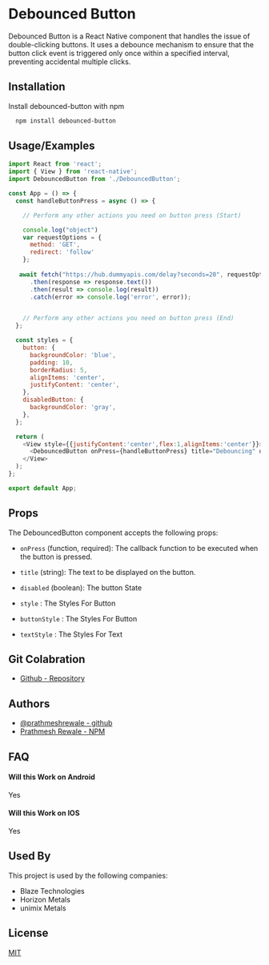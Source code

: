 # Debounced Button

Debounced Button is a React Native component that handles the issue of double-clicking buttons. It uses a debounce mechanism to ensure that the button click event is triggered only once within a specified interval, preventing accidental multiple clicks.

## Installation

Install debounced-button with npm

```bash
  npm install debounced-button
```
    
## Usage/Examples

```javascript
import React from 'react';
import { View } from 'react-native';
import DebouncedButton from './DebouncedButton';

const App = () => {
  const handleButtonPress = async () => {

    // Perform any other actions you need on button press (Start)

    console.log("object")
    var requestOptions = {
      method: 'GET',
      redirect: 'follow'
    };
    
   await fetch("https://hub.dummyapis.com/delay?seconds=20", requestOptions)
      .then(response => response.text())
      .then(result => console.log(result))
      .catch(error => console.log('error', error));


    // Perform any other actions you need on button press (End)
  };

  const styles = {
    button: {
      backgroundColor: 'blue',
      padding: 10,
      borderRadius: 5,
      alignItems: 'center',
      justifyContent: 'center',
    },
    disabledButton: {
      backgroundColor: 'gray',
    },
  };

  return (
    <View style={{justifyContent:'center',flex:1,alignItems:'center'}}>
      <DebouncedButton onPress={handleButtonPress} title="Debouncing" disabled={false} style={{ backgroundColor: 'red', padding: 10, color:"#fff" }} buttonStyle={styles} textStyle={{ color: 'white', fontSize: 16 }} />
    </View>
  );
};

export default App;
```


## Props

The DebouncedButton component accepts the following props:

* `onPress` (function, required): The callback function to be executed when the button is pressed.

* `title` (string): The text to be displayed on the button.

* `disabled` (boolean): The button State

* `style` : The Styles For Button

* `buttonStyle` : The Styles For Button

* `textStyle` : The Styles For Text

## Git Colabration 

- [Github - Repository](https://github.com/PrathmeshRewale/debounced-button)
## Authors

- [@prathmeshrewale - github](https://github.com/prathmeshrewale)
- [Prathmesh Rewale - NPM](https://www.npmjs.com/~prathmeshrewale)

## FAQ

#### Will this Work on Android

Yes

#### Will this Work on IOS

Yes


## Used By

This project is used by the following companies:

- Blaze Technologies
- Horizon Metals
- unimix Metals


## License

[MIT](https://choosealicense.com/licenses/mit/)

